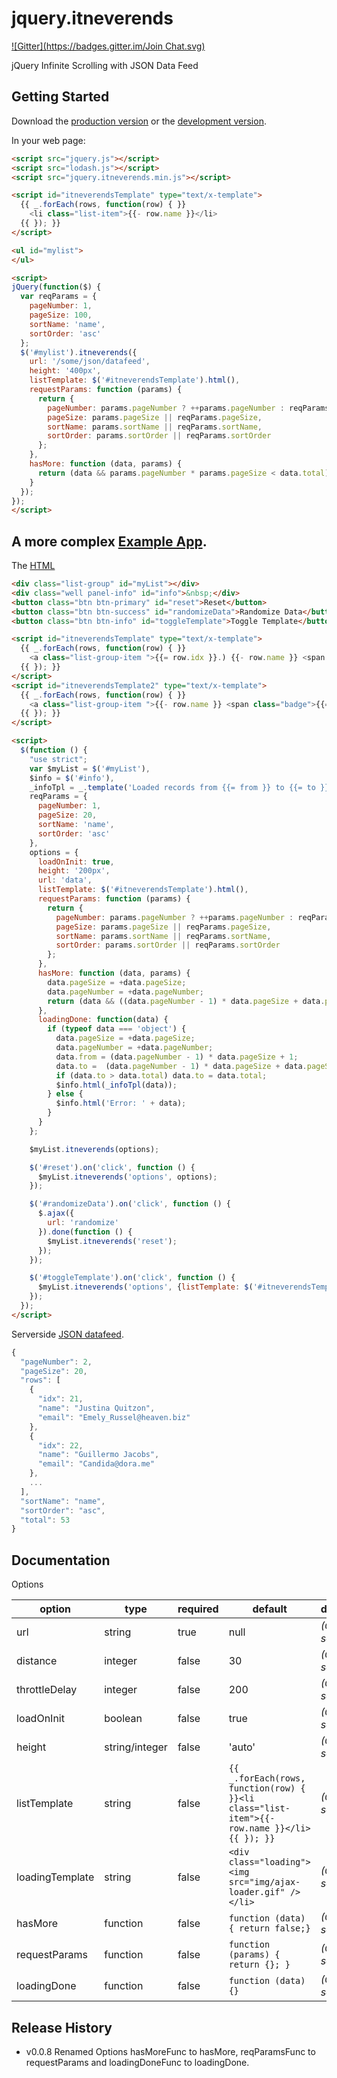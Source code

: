 # jquery.itneverends
[![Gitter](https://badges.gitter.im/Join Chat.svg)](https://gitter.im/osahner/jquery-itneverends?utm_source=badge&utm_medium=badge&utm_campaign=pr-badge&utm_content=badge)

jQuery Infinite Scrolling with JSON Data Feed

## Getting Started

Download the [production version][min] or the [development version][max].

[min]: https://raw.github.com/osahner/jquery-itneverends/master/dist/jquery.itneverends.min.js
[max]: https://raw.github.com/osahner/jquery-itneverends/master/dist/jquery.itneverends.js

In your web page:

```html
<script src="jquery.js"></script>
<script src="lodash.js"></script>
<script src="jquery.itneverends.min.js"></script>

<script id="itneverendsTemplate" type="text/x-template">
  {{ _.forEach(rows, function(row) { }}
    <li class="list-item">{{- row.name }}</li>
  {{ }); }}
</script>

<ul id="mylist">
</ul>

<script>
jQuery(function($) {
  var reqParams = {
    pageNumber: 1,
    pageSize: 100,
    sortName: 'name',
    sortOrder: 'asc'
  };
  $('#mylist').itneverends({
    url: '/some/json/datafeed',
    height: '400px',
    listTemplate: $('#itneverendsTemplate').html(),
    requestParams: function (params) {
      return {
        pageNumber: params.pageNumber ? ++params.pageNumber : reqParams.pageNumber,
        pageSize: params.pageSize || reqParams.pageSize,
        sortName: params.sortName || reqParams.sortName,
        sortOrder: params.sortOrder || reqParams.sortOrder
      };
    },
    hasMore: function (data, params) {
      return (data && params.pageNumber * params.pageSize < data.total);
    }
  });
});
</script>

```

## A more complex [Example App](http://jquery-itneverends.herokuapp.com/).

The [HTML](https://github.com/osahner/jquery-itneverends/blob/master/public/index.html)

```html
<div class="list-group" id="myList"></div>
<div class="well panel-info" id="info">&nbsp;</div>
<button class="btn btn-primary" id="reset">Reset</button>
<button class="btn btn-success" id="randomizeData">Randomize Data</button>
<button class="btn btn-info" id="toggleTemplate">Toggle Template</button>

<script id="itneverendsTemplate" type="text/x-template">
  {{ _.forEach(rows, function(row) { }}
    <a class="list-group-item ">{{= row.idx }}.) {{- row.name }} <span class="glyphicon glyphicon-chevron-right pull-right"></span></a>
  {{ }); }}
</script>
<script id="itneverendsTemplate2" type="text/x-template">
  {{ _.forEach(rows, function(row) { }}
    <a class="list-group-item ">{{- row.name }} <span class="badge">{{= Math.ceil(Math.random() * 10) }}</span></a>
  {{ }); }}
</script>

<script>
  $(function () {
    "use strict";
    var $myList = $('#myList'),
    $info = $('#info'),
    _infoTpl = _.template('Loaded records from {{= from }} to {{= to }} out of {{= total }}.'),
    reqParams = {
      pageNumber: 1,
      pageSize: 20,
      sortName: 'name',
      sortOrder: 'asc'
    },
    options = {
      loadOnInit: true,
      height: '200px',
      url: 'data',
      listTemplate: $('#itneverendsTemplate').html(),
      requestParams: function (params) {
        return {
          pageNumber: params.pageNumber ? ++params.pageNumber : reqParams.pageNumber,
          pageSize: params.pageSize || reqParams.pageSize,
          sortName: params.sortName || reqParams.sortName,
          sortOrder: params.sortOrder || reqParams.sortOrder
        };
      },
      hasMore: function (data, params) {
        data.pageSize = +data.pageSize;
        data.pageNumber = +data.pageNumber;
        return (data && ((data.pageNumber - 1) * data.pageSize + data.pageSize) < data.total);
      },
      loadingDone: function(data) {
        if (typeof data === 'object') {
          data.pageSize = +data.pageSize;
          data.pageNumber = +data.pageNumber;
          data.from = (data.pageNumber - 1) * data.pageSize + 1;
          data.to =  (data.pageNumber - 1) * data.pageSize + data.pageSize;
          if (data.to > data.total) data.to = data.total;
          $info.html(_infoTpl(data));
        } else {
          $info.html('Error: ' + data);
        }
      }
    };

    $myList.itneverends(options);

    $('#reset').on('click', function () {
      $myList.itneverends('options', options);
    });

    $('#randomizeData').on('click', function () {
      $.ajax({
        url: 'randomize'
      }).done(function () {
        $myList.itneverends('reset');
      });
    });

    $('#toggleTemplate').on('click', function () {
      $myList.itneverends('options', {listTemplate: $('#itneverendsTemplate2').html()});
    });
  });
</script>

```

Serverside [JSON datafeed](https://github.com/osahner/jquery-itneverends/blob/master/index.js).

```javascript
{
  "pageNumber": 2,
  "pageSize": 20,
  "rows": [
    {
      "idx": 21,
      "name": "Justina Quitzon",
      "email": "Emely_Russel@heaven.biz"
    },
    {
      "idx": 22,
      "name": "Guillermo Jacobs",
      "email": "Candida@dora.me"
    },
    ...
  ],
  "sortName": "name",
  "sortOrder": "asc",
  "total": 53
}
```

## Documentation

Options

 option | type | required | default | description 
---|---|---|---|---
 url | string | true | null | _(Coming soon)_ |
 distance | integer | false | 30 | _(Coming soon)_ |
 throttleDelay | integer | false | 200 | _(Coming soon)_ |
 loadOnInit | boolean | false | true | _(Coming soon)_ |
 height | string/integer | false | 'auto' | _(Coming soon)_ |
 listTemplate | string | false | ``` {{ _.forEach(rows, function(row) { }}<li class="list-item">{{- row.name }}</li>{{ }); }} ``` | _(Coming soon)_ |
 loadingTemplate | string | false | ``` <div class="loading"><img src="img/ajax-loader.gif" /></li> ``` | _(Coming soon)_ |
 hasMore | function | false | ``` function (data) { return false;} ``` | _(Coming soon)_ |
 requestParams | function | false | ``` function (params) { return {}; } ``` | _(Coming soon)_ |
 loadingDone | function | false | ``` function (data) {} ``` | _(Coming soon)_ |


## Release History

* v0.0.8 Renamed Options hasMoreFunc to hasMore, reqParamsFunc to requestParams and loadingDoneFunc to loadingDone.
